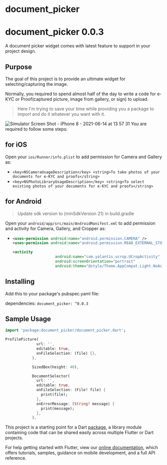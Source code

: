 # document_picker

# document_picker 0.0.3
A document picker widget comes with latest feature to support in your project design.

## Purpose
The goal of this project is to provide an ultimate widget for selecting/capturing the image.

Normally, you required to spend almost half of the day to write a code for e-KYC or Proof(captured picture, image from gallery, or sign) to upload.

>Here I'm trying to save your time while providing you a package to import and do it whatever you want with it.

![Simulator Screen Shot - iPhone 8 - 2021-06-14 at 13 57 31](https://user-images.githubusercontent.com/24449076/121845740-77568480-cd18-11eb-8f92-49d317555a60.png)
You are required to follow some steps:

## for iOS
Open your `ios/Runner/info.plist` to add permission for Camera and Gallery as: 
- `<key>NSCameraUsageDescription</key>
 	<string>To take photos of your documents for e-KYC and proofs</string>`
- `<key>NSPhotoLibraryUsageDescription</key>
 	<string>To select existing photos of your documents for e-KYC and proofs</string>`

## for Android
> Update sdk version to (minSdkVersion 21) in build.gradle

Open your `android/app/src/main/AndroidManifest.xml` to add permission and activity for Camera, Gallery, and Cropper as:
- ```xml 
  <uses-permission android:name="android.permission.CAMERA" />
  <uses-permission android:name="android.permission.READ_EXTERNAL_STORAGE"/>
  
  <activity
                     android:name="com.yalantis.ucrop.UCropActivity"
                     android:screenOrientation="portrait"
                     android:theme="@style/Theme.AppCompat.Light.NoActionBar"/>```


## Installing
Add this to your package's pubspec.yaml file:

dependencies:
``` document_picker: ^0.0.3 ```


## Sample Usage
```dart
import 'package:document_picker/document_picker.dart';

ProfilePicture(
              url: '',
              editable: true,
              onFileSelection: (file) {},
            ),

            SizedBox(height: 40),

            DocumentSelector(
              url: '',
              editable: true,
              onFileSelection: (File? file) {
                print(file);
              },
              onErrorMessage: (String? message) {
                print(message);
              },
            ),
```


This project is a starting point for a Dart
[package](https://flutter.dev/developing-packages/),
a library module containing code that can be shared easily across
multiple Flutter or Dart projects.

For help getting started with Flutter, view our 
[online documentation](https://flutter.dev/docs), which offers tutorials, 
samples, guidance on mobile development, and a full API reference.
